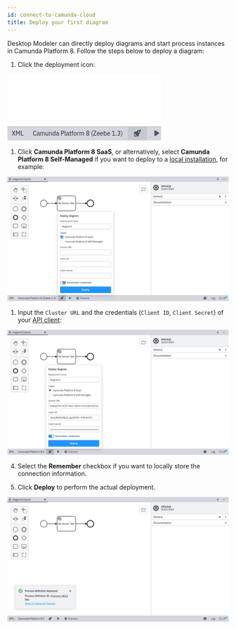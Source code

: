 ```yaml
---
id: connect-to-camunda-cloud
title: Deploy your first diagram
---
```


Desktop Modeler can directly deploy diagrams and start process instances in Camunda Platform 8. Follow the steps below to deploy a diagram:

1. Click the deployment icon:

![deployment icon](./img/deploy-icon.png)

1. Click **Camunda Platform 8 SaaS**, or alternatively, select **Camunda Platform 8 Self-Managed** if you want to deploy to a [local installation](../../../self-managed/platform-deployment/platform-8-deployment.md), for example:

![deployment configuration](./img/deploy-diagram-camunda-cloud.png)

1. Input the `Cluster URL` and the credentials (`Client ID`, `Client Secret`) of your [API client](../../console/manage-clusters/manage-api-clients.md):

![deployment via Camunda Platform 8](./img/deploy-diagram-camunda-cloud-remember.png)

4. Select the **Remember** checkbox if you want to locally store the connection information.

5. Click **Deploy** to perform the actual deployment.

![deployment successful](./img/deploy-diagram-camunda-cloud-success.png)
